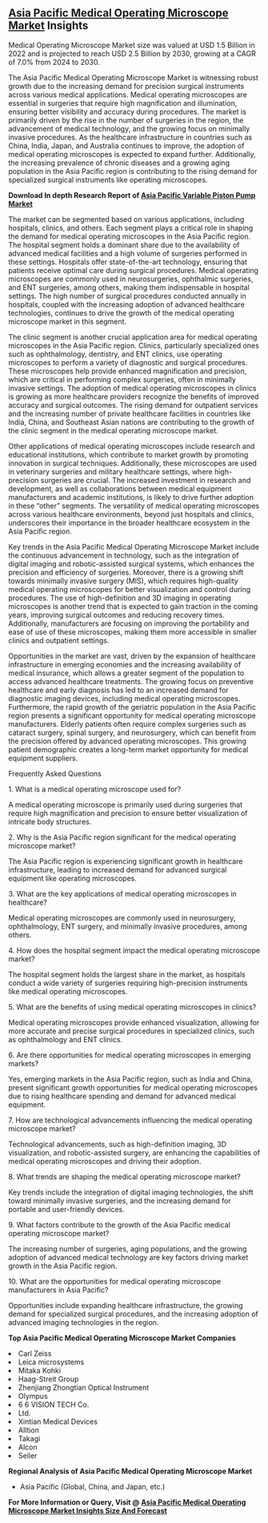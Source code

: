 <h2><a href="https://www.verifiedmarketreports.com/download-sample/?rid=431452&amp;utm_source=Github-Feb&amp;utm_medium=219" target="_blank">Asia Pacific Medical Operating Microscope Market</a> Insights</h2><p>Medical Operating Microscope Market size was valued at USD 1.5 Billion in 2022 and is projected to reach USD 2.5 Billion by 2030, growing at a CAGR of 7.0% from 2024 to 2030.</p><p><p>The Asia Pacific Medical Operating Microscope Market is witnessing robust growth due to the increasing demand for precision surgical instruments across various medical applications. Medical operating microscopes are essential in surgeries that require high magnification and illumination, ensuring better visibility and accuracy during procedures. The market is primarily driven by the rise in the number of surgeries in the region, the advancement of medical technology, and the growing focus on minimally invasive procedures. As the healthcare infrastructure in countries such as China, India, Japan, and Australia continues to improve, the adoption of medical operating microscopes is expected to expand further. Additionally, the increasing prevalence of chronic diseases and a growing aging population in the Asia Pacific region is contributing to the rising demand for specialized surgical instruments like operating microscopes. <p><strong>Download In depth Research Report of <a href="https://www.verifiedmarketreports.com/download-sample/?rid=236118&amp;utm_source=Pulse-Dec&amp;utm_medium=219" target="_blank">Asia Pacific Variable Piston Pump Market</a></strong></p> The market can be segmented based on various applications, including hospitals, clinics, and others. Each segment plays a critical role in shaping the demand for medical operating microscopes in the Asia Pacific region. The hospital segment holds a dominant share due to the availability of advanced medical facilities and a high volume of surgeries performed in these settings. Hospitals offer state-of-the-art technology, ensuring that patients receive optimal care during surgical procedures. Medical operating microscopes are commonly used in neurosurgeries, ophthalmic surgeries, and ENT surgeries, among others, making them indispensable in hospital settings. The high number of surgical procedures conducted annually in hospitals, coupled with the increasing adoption of advanced healthcare technologies, continues to drive the growth of the medical operating microscope market in this segment. <p>The clinic segment is another crucial application area for medical operating microscopes in the Asia Pacific region. Clinics, particularly specialized ones such as ophthalmology, dentistry, and ENT clinics, use operating microscopes to perform a variety of diagnostic and surgical procedures. These microscopes help provide enhanced magnification and precision, which are critical in performing complex surgeries, often in minimally invasive settings. The adoption of medical operating microscopes in clinics is growing as more healthcare providers recognize the benefits of improved accuracy and surgical outcomes. The rising demand for outpatient services and the increasing number of private healthcare facilities in countries like India, China, and Southeast Asian nations are contributing to the growth of the clinic segment in the medical operating microscope market. <p>Other applications of medical operating microscopes include research and educational institutions, which contribute to market growth by promoting innovation in surgical techniques. Additionally, these microscopes are used in veterinary surgeries and military healthcare settings, where high-precision surgeries are crucial. The increased investment in research and development, as well as collaborations between medical equipment manufacturers and academic institutions, is likely to drive further adoption in these “other” segments. The versatility of medical operating microscopes across various healthcare environments, beyond just hospitals and clinics, underscores their importance in the broader healthcare ecosystem in the Asia Pacific region. <p>Key trends in the Asia Pacific Medical Operating Microscope Market include the continuous advancement in technology, such as the integration of digital imaging and robotic-assisted surgical systems, which enhances the precision and efficiency of surgeries. Moreover, there is a growing shift towards minimally invasive surgery (MIS), which requires high-quality medical operating microscopes for better visualization and control during procedures. The use of high-definition and 3D imaging in operating microscopes is another trend that is expected to gain traction in the coming years, improving surgical outcomes and reducing recovery times. Additionally, manufacturers are focusing on improving the portability and ease of use of these microscopes, making them more accessible in smaller clinics and outpatient settings. <p>Opportunities in the market are vast, driven by the expansion of healthcare infrastructure in emerging economies and the increasing availability of medical insurance, which allows a greater segment of the population to access advanced healthcare treatments. The growing focus on preventive healthcare and early diagnosis has led to an increased demand for diagnostic imaging devices, including medical operating microscopes. Furthermore, the rapid growth of the geriatric population in the Asia Pacific region presents a significant opportunity for medical operating microscope manufacturers. Elderly patients often require complex surgeries such as cataract surgery, spinal surgery, and neurosurgery, which can benefit from the precision offered by advanced operating microscopes. This growing patient demographic creates a long-term market opportunity for medical equipment suppliers. <p>Frequently Asked Questions <p>1. What is a medical operating microscope used for? <p>A medical operating microscope is primarily used during surgeries that require high magnification and precision to ensure better visualization of intricate body structures. <p>2. Why is the Asia Pacific region significant for the medical operating microscope market? <p>The Asia Pacific region is experiencing significant growth in healthcare infrastructure, leading to increased demand for advanced surgical equipment like operating microscopes. <p>3. What are the key applications of medical operating microscopes in healthcare? <p>Medical operating microscopes are commonly used in neurosurgery, ophthalmology, ENT surgery, and minimally invasive procedures, among others. <p>4. How does the hospital segment impact the medical operating microscope market? <p>The hospital segment holds the largest share in the market, as hospitals conduct a wide variety of surgeries requiring high-precision instruments like medical operating microscopes. <p>5. What are the benefits of using medical operating microscopes in clinics? <p>Medical operating microscopes provide enhanced visualization, allowing for more accurate and precise surgical procedures in specialized clinics, such as ophthalmology and ENT clinics. <p>6. Are there opportunities for medical operating microscopes in emerging markets? <p>Yes, emerging markets in the Asia Pacific region, such as India and China, present significant growth opportunities for medical operating microscopes due to rising healthcare spending and demand for advanced medical equipment. <p>7. How are technological advancements influencing the medical operating microscope market? <p>Technological advancements, such as high-definition imaging, 3D visualization, and robotic-assisted surgery, are enhancing the capabilities of medical operating microscopes and driving their adoption. <p>8. What trends are shaping the medical operating microscope market? <p>Key trends include the integration of digital imaging technologies, the shift toward minimally invasive surgeries, and the increasing demand for portable and user-friendly devices. <p>9. What factors contribute to the growth of the Asia Pacific medical operating microscope market? <p>The increasing number of surgeries, aging populations, and the growing adoption of advanced medical technology are key factors driving market growth in the Asia Pacific region. <p>10. What are the opportunities for medical operating microscope manufacturers in Asia Pacific? <p>Opportunities include expanding healthcare infrastructure, the growing demand for specialized surgical procedures, and the increasing adoption of advanced imaging technologies in the region. </p><p><strong>Top Asia Pacific Medical Operating Microscope Market Companies</strong></p><div data-test-id=""><p><li>Carl Zeiss</li><li> Leica microsystems</li><li> Mitaka Kohki</li><li> Haag-Streit Group</li><li> Zhenjiang Zhongtian Optical Instrument</li><li> Olympus</li><li> 6 6 VISION TECH Co.</li><li> Ltd.</li><li> Xintian Medical Devices</li><li> Alltion</li><li> Takagi</li><li> Alcon</li><li> Seiler</li></p><div><strong>Regional Analysis of&nbsp;Asia Pacific Medical Operating Microscope Market</strong></div><ul><li dir="ltr"><p dir="ltr">Asia Pacific (Global, China, and Japan, etc.)</p></li></ul><p><strong>For More Information or Query, Visit @&nbsp;</strong><strong><a href="https://www.verifiedmarketreports.com/product/medical-operating-microscope-market/?utm_source=Github-Feb&amp;utm_medium=219" target="_blank">Asia Pacific Medical Operating Microscope Market Insights Size And Forecast</a></strong></p></div><h2>&nbsp;</h2><div data-test-id="">&nbsp;</div>
